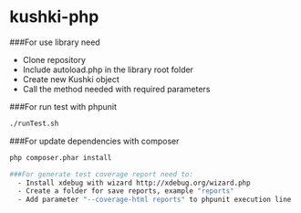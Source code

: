 # kushki-php

###For use library need
  - Clone repository
  - Include autoload.php in the library root folder
  - Create new Kushki object
  - Call the method needed with required parameters

###For run test with phpunit
```sh
./runTest.sh
```

###For update dependencies with composer
```sh
php composer.phar install

###For generate test coverage report need to:
  - Install xdebug with wizard http://xdebug.org/wizard.php
  - Create a folder for save reports, example "reports"
  - Add parameter "--coverage-html reports" to phpunit execution line 
```

